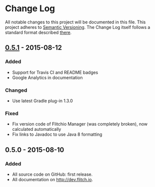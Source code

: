 # Change Log
All notable changes to this project will be documented in this file.
This project adheres to [Semantic Versioning](http://semver.org/).
The Change Log itself follows a standard format described [there](http://keepachangelog.com/).

<!--
## [Unreleased][unreleased]
### Added
### Changed
### Deprecated
### Removed
### Fixed
### Security
### Deprecated
-->

<!--
## [0.7.0] - 2015-??-??
### Added
### Changed
### Deprecated
### Removed
### Fixed
### Security
### Deprecated
-->

## [0.5.1] - 2015-08-12
### Added
- Support for Travis CI and README badges
- Google Analytics in documentation

### Changed
- Use latest Gradle plug-in 1.3.0

### Fixed
- Fix version code of Flitchio Manager (was completely broken), now calculated automatically
- Fix links to Javadoc to use Java 8 formatting

## 0.5.0 - 2015-08-10
### Added
- All source code on GitHub: first release.
- All documentation on http://dev.flitch.io.

[unreleased]: https://github.com/SUPENTA/flitchio-sdk/compare/v0.5.0...HEAD
[0.5.1]: https://github.com/SUPENTA/flitchio-sdk/compare/v0.5.0...0.5.1
<!-- [0.6.0]: https://github.com/SUPENTA/flitchio-sdk/compare/v0.5.0...0.6.0 -->
